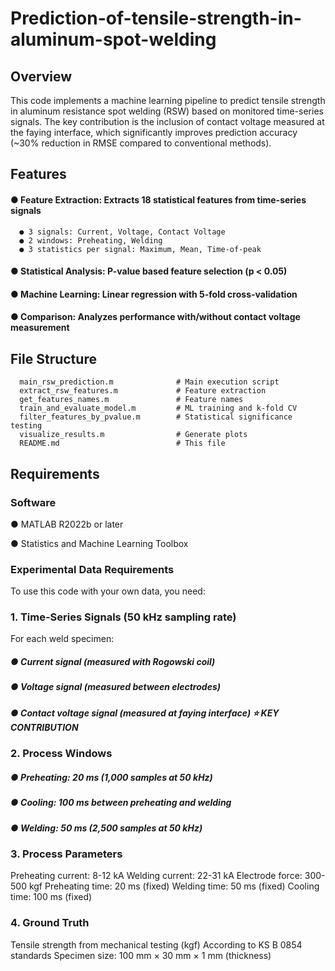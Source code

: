 # Prediction-of-tensile-strength-in-aluminum-spot-welding

## **Overview**
This code implements a machine learning pipeline to predict tensile strength in aluminum resistance spot welding (RSW) based on monitored time-series signals. The key contribution is the inclusion of contact voltage measured at the faying interface, which significantly improves prediction accuracy (~30% reduction in RMSE compared to conventional methods).


## **Features**

#### **● Feature Extraction:** Extracts 18 statistical features from time-series signals

      ● 3 signals: Current, Voltage, Contact Voltage
      ● 2 windows: Preheating, Welding
      ● 3 statistics per signal: Maximum, Mean, Time-of-peak


#### **● Statistical Analysis:** P-value based feature selection (p < 0.05)

#### **● Machine Learning:** Linear regression with 5-fold cross-validation

#### **● Comparison:** Analyzes performance with/without contact voltage measurement

## **File Structure**
      main_rsw_prediction.m              # Main execution script
      extract_rsw_features.m             # Feature extraction
      get_features_names.m               # Feature names
      train_and_evaluate_model.m         # ML training and k-fold CV
      filter_features_by_pvalue.m        # Statistical significance testing
      visualize_results.m                # Generate plots
      README.md                          # This file

## **Requirements**
### **Software**

● MATLAB R2022b or later

● Statistics and Machine Learning Toolbox

### **Experimental Data Requirements**
To use this code with your own data, you need:
### **1. Time-Series Signals (50 kHz sampling rate)**
For each weld specimen:

##### __● Current signal__ (measured with Rogowski coil)

##### __● Voltage signal__ (measured between electrodes)

##### __● Contact voltage signal__ (measured at faying interface) ⭐ KEY CONTRIBUTION

### **2. Process Windows**

##### __● Preheating:__ 20 ms (1,000 samples at 50 kHz)

##### __● Cooling:__ 100 ms between preheating and welding

##### __● Welding:__ 50 ms (2,500 samples at 50 kHz)

### **3. Process Parameters**

Preheating current: 8-12 kA
Welding current: 22-31 kA
Electrode force: 300-500 kgf
Preheating time: 20 ms (fixed)
Welding time: 50 ms (fixed)
Cooling time: 100 ms (fixed)

### **4. Ground Truth**

Tensile strength from mechanical testing (kgf)
According to KS B 0854 standards
Specimen size: 100 mm × 30 mm × 1 mm (thickness)
